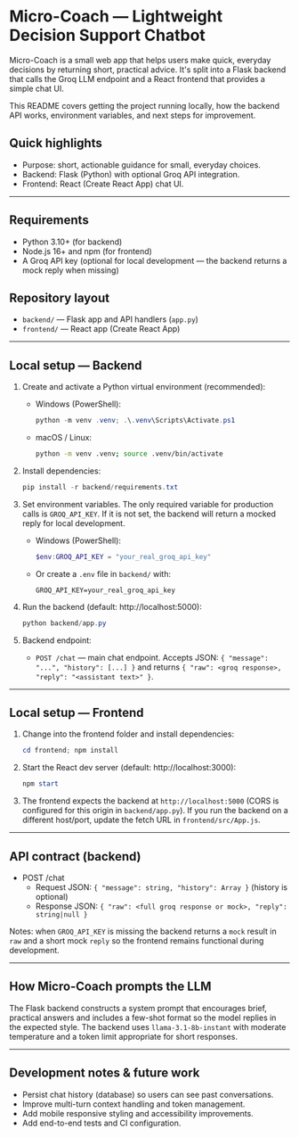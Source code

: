 # Micro-Coach — Lightweight Decision Support Chatbot

Micro-Coach is a small web app that helps users make quick, everyday decisions by returning short, practical advice. It's split into a Flask backend that calls the Groq LLM endpoint and a React frontend that provides a simple chat UI.

This README covers getting the project running locally, how the backend API works, environment variables, and next steps for improvement.

## Quick highlights
- Purpose: short, actionable guidance for small, everyday choices.
- Backend: Flask (Python) with optional Groq API integration.
- Frontend: React (Create React App) chat UI.

---

## Requirements
- Python 3.10+ (for backend)
- Node.js 16+ and npm (for frontend)
- A Groq API key (optional for local development — the backend returns a mock reply when missing)

## Repository layout

- `backend/` — Flask app and API handlers (`app.py`)
- `frontend/` — React app (Create React App)

---

## Local setup — Backend

1. Create and activate a Python virtual environment (recommended):

	- Windows (PowerShell):

	  ```powershell
	  python -m venv .venv; .\.venv\Scripts\Activate.ps1
	  ```

	- macOS / Linux:

	  ```bash
	  python -m venv .venv; source .venv/bin/activate
	  ```

2. Install dependencies:

	```powershell
	pip install -r backend/requirements.txt
	```

3. Set environment variables. The only required variable for production calls is `GROQ_API_KEY`. If it is not set, the backend will return a mocked reply for local development.

	- Windows (PowerShell):

	  ```powershell
	  $env:GROQ_API_KEY = "your_real_groq_api_key"
	  ```

	- Or create a `.env` file in `backend/` with:

	  ```text
	  GROQ_API_KEY=your_real_groq_api_key
	  ```

4. Run the backend (default: http://localhost:5000):

	```powershell
	python backend/app.py
	```

5. Backend endpoint:

	- `POST /chat` — main chat endpoint. Accepts JSON: `{ "message": "...", "history": [...] }` and returns `{ "raw": <groq response>, "reply": "<assistant text>" }`.

---

## Local setup — Frontend

1. Change into the frontend folder and install dependencies:

	```powershell
	cd frontend; npm install
	```

2. Start the React dev server (default: http://localhost:3000):

	```powershell
	npm start
	```

3. The frontend expects the backend at `http://localhost:5000` (CORS is configured for this origin in `backend/app.py`). If you run the backend on a different host/port, update the fetch URL in `frontend/src/App.js`.

---

## API contract (backend)

- POST /chat
  - Request JSON: `{ "message": string, "history": Array }` (history is optional)
  - Response JSON: `{ "raw": <full groq response or mock>, "reply": string|null }`

Notes: when `GROQ_API_KEY` is missing the backend returns a `mock` result in `raw` and a short mock `reply` so the frontend remains functional during development.

---

## How Micro-Coach prompts the LLM

The Flask backend constructs a system prompt that encourages brief, practical answers and includes a few-shot format so the model replies in the expected style. The backend uses `llama-3.1-8b-instant` with moderate temperature and a token limit appropriate for short responses.

---

## Development notes & future work
- Persist chat history (database) so users can see past conversations.
- Improve multi-turn context handling and token management.
- Add mobile responsive styling and accessibility improvements.
- Add end-to-end tests and CI configuration.
